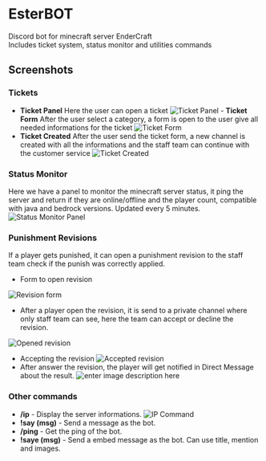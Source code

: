 
# EsterBOT
Discord bot for minecraft server EnderCraft<br>
Includes ticket system, status monitor and utilities commands

## Screenshots

### Tickets

 - **Ticket Panel**
Here the user can open a ticket
![Ticket Panel](https://i.imgur.com/UtQBhQG.png) - **Ticket Form**
After the user select a category, a form is open to the user give all needed informations for the ticket
![Ticket Form](https://i.imgur.com/fBPCxMr.png)
- **Ticket Created**
After the user send the ticket form, a new channel is created with all the informations and the staff team can continue with the customer service
![Ticket Created](https://i.imgur.com/2fzmaZf.png)

### Status Monitor
Here we have a panel to monitor the minecraft server status, it ping the server and return if they are online/offline and the player count, compatible with java and bedrock versions. Updated every 5 minutes.
![Status Monitor Panel](https://i.imgur.com/tKkzwdN.png)
### Punishment Revisions
If a player gets punished, it can open a punishment revision to the staff team check if the punish was correctly applied.

 - Form to open revision

![Revision form](https://i.imgur.com/xXmy6zS.png)

 - After a player open the revision, it is send to a private channel
   where only staff team can see, here the team can accept or decline
   the revision.

![Opened revision](https://i.imgur.com/i5iJ9zI.png)

 - Accepting the revision
![Accepted revision](https://i.imgur.com/PgFJz4x.png)
 - After answer the revision, the player will get notified in Direct Message about the result.
![enter image description here](https://i.imgur.com/OOuhlfA.png)
### Other commands
 - **/ip** - Display the server informations.
![IP Command](https://i.imgur.com/19Lxytx.png) 
- **!say (msg)** - Send a message as the bot.
- **/ping** - Get the ping of the bot.
- **!saye (msg)** - Send a embed message as the bot. Can use title, mention and images.
